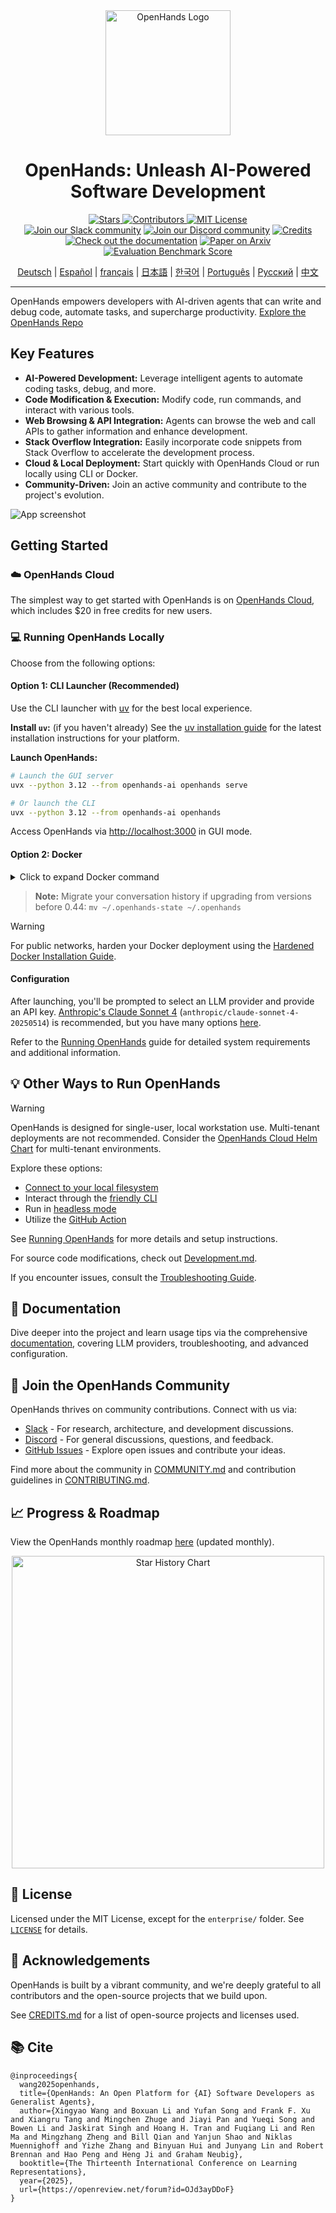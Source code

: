 <div align="center">
  <img src="./docs/static/img/logo.png" alt="OpenHands Logo" width="200">
  <h1 align="center">OpenHands: Unleash AI-Powered Software Development</h1>
</div>

<div align="center">
  <a href="https://github.com/All-Hands-AI/OpenHands">
    <img src="https://img.shields.io/github/stars/All-Hands-AI/OpenHands?style=for-the-badge&color=blue" alt="Stars">
  </a>
  <a href="https://github.com/All-Hands-AI/OpenHands/graphs/contributors">
    <img src="https://img.shields.io/github/contributors/All-Hands-AI/OpenHands?style=for-the-badge&color=blue" alt="Contributors">
  </a>
    <a href="https://github.com/All-Hands-AI/OpenHands/blob/main/LICENSE">
    <img src="https://img.shields.io/github/license/All-Hands-AI/OpenHands?style=for-the-badge&color=blue" alt="MIT License">
  </a>
  <br/>
  <a href="https://dub.sh/openhands"><img src="https://img.shields.io/badge/Slack-Join%20Us-red?logo=slack&logoColor=white&style=for-the-badge" alt="Join our Slack community"></a>
  <a href="https://discord.gg/ESHStjSjD4"><img src="https://img.shields.io/badge/Discord-Join%20Us-purple?logo=discord&logoColor=white&style=for-the-badge" alt="Join our Discord community"></a>
  <a href="https://github.com/All-Hands-AI/OpenHands/blob/main/CREDITS.md"><img src="https://img.shields.io/badge/Project-Credits-blue?style=for-the-badge&color=FFE165&logo=github&logoColor=white" alt="Credits"></a>
  <br/>
  <a href="https://docs.all-hands.dev/usage/getting-started"><img src="https://img.shields.io/badge/Documentation-000?logo=googledocs&logoColor=FFE165&style=for-the-badge" alt="Check out the documentation"></a>
  <a href="https://arxiv.org/abs/2407.16741"><img src="https://img.shields.io/badge/Paper%20on%20Arxiv-000?logoColor=FFE165&logo=arxiv&style=for-the-badge" alt="Paper on Arxiv"></a>
  <a href="https://docs.google.com/spreadsheets/d/1wOUdFCMyY6Nt0AIqF705KN4JKOWgeI4wUGUP60krXXs/edit?gid=0#gid=0"><img src="https://img.shields.io/badge/Benchmark%20score-000?logoColor=FFE165&logo=huggingface&style=for-the-badge" alt="Evaluation Benchmark Score"></a>

  <!-- Keep these links. Translations will automatically update with the README. -->
  <a href="https://www.readme-i18n.com/All-Hands-AI/OpenHands?lang=de">Deutsch</a> |
  <a href="https://www.readme-i18n.com/All-Hands-AI/OpenHands?lang=es">Español</a> |
  <a href="https://www.readme-i18n.com/All-Hands-AI/OpenHands?lang=fr">français</a> |
  <a href="https://www.readme-i18n.com/All-Hands-AI/OpenHands?lang=ja">日本語</a> |
  <a href="https://www.readme-i18n.com/All-Hands-AI/OpenHands?lang=ko">한국어</a> |
  <a href="https://www.readme-i18n.com/All-Hands-AI/OpenHands?lang=pt">Português</a> |
  <a href="https://www.readme-i18n.com/All-Hands-AI/OpenHands?lang=ru">Русский</a> |
  <a href="https://www.readme-i18n.com/All-Hands-AI/OpenHands?lang=zh">中文</a>

  <hr>
</div>

OpenHands empowers developers with AI-driven agents that can write and debug code, automate tasks, and supercharge productivity.  [Explore the OpenHands Repo](https://github.com/All-Hands-AI/OpenHands)

## Key Features

*   **AI-Powered Development:** Leverage intelligent agents to automate coding tasks, debug, and more.
*   **Code Modification & Execution:** Modify code, run commands, and interact with various tools.
*   **Web Browsing & API Integration:** Agents can browse the web and call APIs to gather information and enhance development.
*   **Stack Overflow Integration:**  Easily incorporate code snippets from Stack Overflow to accelerate the development process.
*   **Cloud & Local Deployment:** Start quickly with OpenHands Cloud or run locally using CLI or Docker.
*   **Community-Driven:** Join an active community and contribute to the project's evolution.

![App screenshot](./docs/static/img/screenshot.png)

## Getting Started

### ☁️ OpenHands Cloud

The simplest way to get started with OpenHands is on [OpenHands Cloud](https://app.all-hands.dev), which includes $20 in free credits for new users.

### 💻 Running OpenHands Locally

Choose from the following options:

#### Option 1: CLI Launcher (Recommended)

Use the CLI launcher with [uv](https://docs.astral.sh/uv/) for the best local experience.

**Install `uv`:** (if you haven't already)
See the [uv installation guide](https://docs.astral.sh/uv/getting-started/installation/) for the latest installation instructions for your platform.

**Launch OpenHands:**
```bash
# Launch the GUI server
uvx --python 3.12 --from openhands-ai openhands serve

# Or launch the CLI
uvx --python 3.12 --from openhands-ai openhands
```

Access OpenHands via [http://localhost:3000](http://localhost:3000) in GUI mode.

#### Option 2: Docker

<details>
<summary>Click to expand Docker command</summary>

Run OpenHands with Docker:

```bash
docker pull docker.all-hands.dev/all-hands-ai/runtime:0.55-nikolaik

docker run -it --rm --pull=always \
    -e SANDBOX_RUNTIME_CONTAINER_IMAGE=docker.all-hands.dev/all-hands-ai/runtime:0.55-nikolaik \
    -e LOG_ALL_EVENTS=true \
    -v /var/run/docker.sock:/var/run/docker.sock \
    -v ~/.openhands:/.openhands \
    -p 3000:3000 \
    --add-host host.docker.internal:host-gateway \
    --name openhands-app \
    docker.all-hands.dev/all-hands-ai/openhands:0.55
```
</details>

> **Note:** Migrate your conversation history if upgrading from versions before 0.44: `mv ~/.openhands-state ~/.openhands`

> [!WARNING]
> For public networks, harden your Docker deployment using the [Hardened Docker Installation Guide](https://docs.all-hands.dev/usage/runtimes/docker#hardened-docker-installation).

#### Configuration

After launching, you'll be prompted to select an LLM provider and provide an API key.  [Anthropic's Claude Sonnet 4](https://www.anthropic.com/api) (`anthropic/claude-sonnet-4-20250514`) is recommended, but you have many options [here](https://docs.all-hands.dev/usage/llms).

Refer to the [Running OpenHands](https://docs.all-hands.dev/usage/installation) guide for detailed system requirements and additional information.

## 💡 Other Ways to Run OpenHands

> [!WARNING]
> OpenHands is designed for single-user, local workstation use. Multi-tenant deployments are not recommended.  Consider the [OpenHands Cloud Helm Chart](https://github.com/all-Hands-AI/OpenHands-cloud) for multi-tenant environments.

Explore these options:

*   [Connect to your local filesystem](https://docs.all-hands.dev/usage/runtimes/docker#connecting-to-your-filesystem)
*   Interact through the [friendly CLI](https://docs.all-hands.dev/usage/how-to/cli-mode)
*   Run in [headless mode](https://docs.all-hands.dev/usage/how-to/headless-mode)
*   Utilize the [GitHub Action](https://docs.all-hands.dev/usage/how-to/github-action)

See [Running OpenHands](https://docs.all-hands.dev/usage/installation) for more details and setup instructions.

For source code modifications, check out [Development.md](https://github.com/All-Hands-AI/OpenHands/blob/main/Development.md).

If you encounter issues, consult the [Troubleshooting Guide](https://docs.all-hands.dev/usage/troubleshooting).

## 📖 Documentation

Dive deeper into the project and learn usage tips via the comprehensive [documentation](https://docs.all-hands.dev/usage/getting-started), covering LLM providers, troubleshooting, and advanced configuration.

## 🤝 Join the OpenHands Community

OpenHands thrives on community contributions. Connect with us via:

*   [Slack](https://dub.sh/openhands) - For research, architecture, and development discussions.
*   [Discord](https://discord.gg/ESHStjSjD4) - For general discussions, questions, and feedback.
*   [GitHub Issues](https://github.com/All-Hands-AI/OpenHands/issues) - Explore open issues and contribute your ideas.

Find more about the community in [COMMUNITY.md](./COMMUNITY.md) and contribution guidelines in [CONTRIBUTING.md](./CONTRIBUTING.md).

## 📈 Progress & Roadmap

View the OpenHands monthly roadmap [here](https://github.com/orgs/All-Hands-AI/projects/1) (updated monthly).

<p align="center">
  <a href="https://star-history.com/#All-Hands-AI/OpenHands&Date">
    <img src="https://api.star-history.com/svg?repos=All-Hands-AI/OpenHands&type=Date" width="500" alt="Star History Chart">
  </a>
</p>

## 📜 License

Licensed under the MIT License, except for the `enterprise/` folder. See [`LICENSE`](./LICENSE) for details.

## 🙏 Acknowledgements

OpenHands is built by a vibrant community, and we're deeply grateful to all contributors and the open-source projects that we build upon.

See [CREDITS.md](./CREDITS.md) for a list of open-source projects and licenses used.

## 📚 Cite

```
@inproceedings{
  wang2025openhands,
  title={OpenHands: An Open Platform for {AI} Software Developers as Generalist Agents},
  author={Xingyao Wang and Boxuan Li and Yufan Song and Frank F. Xu and Xiangru Tang and Mingchen Zhuge and Jiayi Pan and Yueqi Song and Bowen Li and Jaskirat Singh and Hoang H. Tran and Fuqiang Li and Ren Ma and Mingzhang Zheng and Bill Qian and Yanjun Shao and Niklas Muennighoff and Yizhe Zhang and Binyuan Hui and Junyang Lin and Robert Brennan and Hao Peng and Heng Ji and Graham Neubig},
  booktitle={The Thirteenth International Conference on Learning Representations},
  year={2025},
  url={https://openreview.net/forum?id=OJd3ayDDoF}
}
```